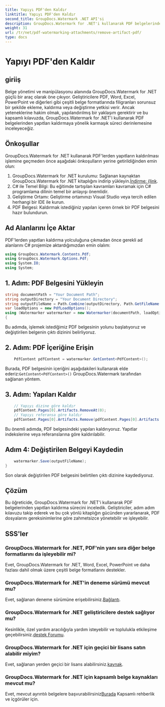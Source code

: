 ```yaml
---
title: Yapıyı PDF'den Kaldır
linktitle: Yapıyı PDF'den Kaldır
second_title: GroupDocs.Watermark .NET API'si
description: GroupDocs.Watermark for .NET'i kullanarak PDF belgelerinden yapıları zahmetsizce nasıl kaldıracağınızı öğrenin. Kapsamlı eğitimimizle süreçte adım adım ustalaşın.
weight: 31
url: /tr/net/pdf-watermarking-attachments/remove-artifact-pdf/
type: docs
---
```

# Yapıyı PDF'den Kaldır

## giriiş
Belge yönetimi ve manipülasyonu alanında GroupDocs.Watermark for .NET güçlü bir araç olarak öne çıkıyor. Geliştiricilere PDF, Word, Excel, PowerPoint ve diğerleri gibi çeşitli belge formatlarında filigranları sorunsuz bir şekilde ekleme, kaldırma veya değiştirme yetkisi verir. Ancak yeteneklerine hakim olmak, yapılandırılmış bir yaklaşım gerektirir ve bu kapsamlı kılavuzda, GroupDocs.Watermark for .NET'i kullanarak PDF belgelerinden yapıtları kaldırmaya yönelik karmaşık süreci derinlemesine inceleyeceğiz.
## Önkoşullar
GroupDocs.Watermark for .NET kullanarak PDF'lerden yapıtların kaldırılması işlemine geçmeden önce aşağıdaki önkoşulların yerine getirildiğinden emin olun:
1. GroupDocs.Watermark for .NET kurulumu: Sağlanan kaynaktan GroupDocs.Watermark for .NET kitaplığını indirip yükleyin.[İndirme: {link](https://releases.groupdocs.com/Watermark/net/).
2. C# ile Temel Bilgi: Bu eğitimde tartışılan kavramları kavramak için C# programlama dilinin temel bir anlayışı önemlidir.
3. Geliştirme Ortamı: Geliştirme ortamınızı Visual Studio veya tercih edilen herhangi bir IDE ile kurun.
4. PDF Belgesi: Kaldırmak istediğiniz yapıları içeren örnek bir PDF belgesini hazır bulundurun.

## Ad Alanlarını İçe Aktar
PDF'lerden yapıtları kaldırma yolculuğuna çıkmadan önce gerekli ad alanlarını C# projemize aktardığımızdan emin olalım:
```csharp
using GroupDocs.Watermark.Contents.Pdf;
using GroupDocs.Watermark.Options.Pdf;
using System.IO;
using System;
```
## 1. Adım: PDF Belgesini Yükleyin
```csharp
string documentPath = "Your Document Path";
string outputDirectory = "Your Document Directory";
string outputFileName = Path.Combine(outputDirectory, Path.GetFileName(documentPath));
var loadOptions = new PdfLoadOptions();
using (Watermarker watermarker = new Watermarker(documentPath, loadOptions))
{
```
Bu adımda, işlemek istediğimiz PDF belgesinin yolunu başlatıyoruz ve değiştirilen belgenin çıktı dizinini belirliyoruz.
## 2. Adım: PDF İçeriğine Erişin
```csharp
    PdfContent pdfContent = watermarker.GetContent<PdfContent>();
```
 Burada, PDF belgesinin içeriğini aşağıdakileri kullanarak elde ederiz:`GetContent<PdfContent>()` GroupDocs.Watermark tarafından sağlanan yöntem.
## 3. Adım: Yapıları Kaldır
```csharp
    // Yapıyı dizine göre kaldır
    pdfContent.Pages[0].Artifacts.RemoveAt(0);
    // Yapıyı referansa göre kaldır
    pdfContent.Pages[0].Artifacts.Remove(pdfContent.Pages[0].Artifacts[0]);
```
Bu önemli adımda, PDF belgesindeki yapıları kaldırıyoruz. Yapıtlar indekslerine veya referanslarına göre kaldırılabilir.
## Adım 4: Değiştirilen Belgeyi Kaydedin
```csharp
    watermarker.Save(outputFileName);
}
```
Son olarak değiştirilen PDF belgesini belirtilen çıktı dizinine kaydediyoruz.

## Çözüm
Bu öğreticide, GroupDocs.Watermark for .NET'i kullanarak PDF belgelerinden yapıtları kaldırma sürecini inceledik. Geliştiriciler, adım adım kılavuzu takip ederek ve bu çok yönlü kitaplığın gücünden yararlanarak, PDF dosyalarını gereksinimlerine göre zahmetsizce yönetebilir ve işleyebilir.
## SSS'ler
### GroupDocs.Watermark for .NET, PDF'nin yanı sıra diğer belge formatlarını da işleyebilir mi?
Evet, GroupDocs.Watermark for .NET, Word, Excel, PowerPoint ve daha fazlası dahil olmak üzere çeşitli belge formatlarını destekler.
### GroupDocs.Watermark for .NET'in deneme sürümü mevcut mu?
 Evet, sağlanan deneme sürümüne erişebilirsiniz.[Bağlantı](https://releases.groupdocs.com/).
### GroupDocs.Watermark for .NET geliştiricilere destek sağlıyor mu?
 Kesinlikle, özel yardım aracılığıyla yardım isteyebilir ve toplulukla etkileşime geçebilirsiniz.[destek Forumu](https://forum.groupdocs.com/c/watermark/19).
### GroupDocs.Watermark for .NET için geçici bir lisans satın alabilir miyim?
 Evet, sağlanan yerden geçici bir lisans alabilirsiniz.[kaynak](https://purchase.groupdocs.com/temporary-license/).
### GroupDocs.Watermark for .NET için kapsamlı belge kaynakları mevcut mu?
 Evet, mevcut ayrıntılı belgelere başvurabilirsiniz[Burada](https://tutorials.groupdocs.com/Watermark/net/) Kapsamlı rehberlik ve içgörüler için.